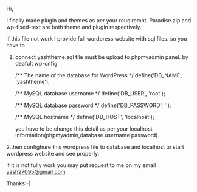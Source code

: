 Hi,

I finally made plugin and themes as per your reuqiremnt.
Paradise.zip and wp-fixed-text are both theme and plugin respectively.

if this file not work I provide full wordpress website with sql files. so you have to 

1. connect yashtheme.sql file must be upload to phpmyadmin panel.
	by deafult wp-cnfig 

	/** The name of the database for WordPress */
	define('DB_NAME', 'yashtheme');

	/** MySQL database username */
	define('DB_USER', 'root');

	/** MySQL database password */
	define('DB_PASSWORD', '');

	/** MySQL hostname */
	define('DB_HOST', 'localhost');

	you have to be change this detail as per your localhost information(phpmyadmin,database username password).

2.then confighure this wordpress file to database and localhost to start wordpress website and see properly.


if it is not fully work you may put request to me on my email yash27095@gmail.com

Thanks:-)
